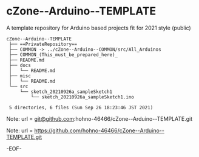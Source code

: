 # cZone--Arduino--TEMPLATE

A template repository for Arduino based projects fit for 2021 style (public)

    cZone--Arduino--TEMPLATE
     ├── ==PrivateRepository==
     ├── COMMON -> ../cZone--Arduino--COMMON/src/All_Arduinos
     ├── COMMON_(This_must_be_prepared_here)_
     ├── README.md
     ├── docs
     │   └── README.md
     ├── misc
     │   └── README.md
     └── src
         └── sketch_20210926a_sampleSketch1
             └── sketch_20210926a_sampleSketch1.ino
     
     5 directories, 6 files (Sun Sep 26 18:23:46 JST 2021)


Note: url = git@github.com:hohno-46466/cZone--Arduino--TEMPLATE.git

Note: url = https://github.com/hohno-46466/cZone--Arduino--TEMPLATE.git

-EOF-

